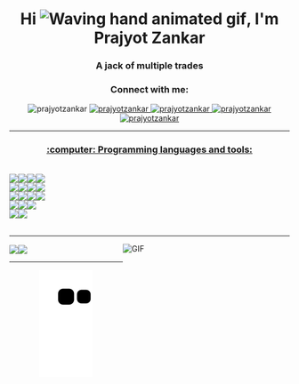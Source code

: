 
  

<h1 align="center">Hi <img src="https://raw.githubusercontent.com/nixin72/nixin72/master/wave.gif" 
         alt="Waving hand animated gif"
         height="45"
         width="45" />, I'm Prajyot Zankar</h1>
<h3 align="center">A jack of multiple trades</h3>




<h3 align="center">Connect with me:</h3>
<p align="center">
<img src="https://komarev.com/ghpvc/?username=prajyotzankar&label=Profile%20views&color=0e75b6&style=flat" alt="prajyotzankar" /> 

<a href="https://www.linkedin.com/in/prajyotzankar/" html target="_blank" rel="noopener noreferrer"> 
  <img src="https://img.shields.io/badge/LinkedIn-Profile-0179b6?style=flat&logo=linkedin" alt="prajyotzankar" /> 

<a href="https://www.codewars.com/users/prajyotzankar" html target="_blank" rel="noopener noreferrer"> 
  <img src="https://img.shields.io/badge/Codewars-Profile-b1361e?style=flat&logo=codewars" alt="prajyotzankar" />

<a href="https://leetcode.com/zankarprajyot/" html target="_blank" rel="noopener noreferrer"> 
  <img src="https://img.shields.io/badge/LeetCode-Profile-f89f1b?style=flat&logo=leetcode" alt="prajyotzankar" />

<a href="mailto:zankarprajyotsushil@gmail.com" html target="_blank" rel="noopener noreferrer"> 
  <img src="https://img.shields.io/badge/Gmail-Email-d14836?style=flat&logo=gmail" alt="prajyotzankar" />

</p>

---

<h3 align="center">:computer: Programming languages and tools:</h3><br>
<div align="center" style="display:flex">
  <img src="https://img.shields.io/badge/HTML5-E34F26?style=for-the-badge&logo=html5&logoColor=white"/>
  <img src="https://img.shields.io/badge/CSS3-1572B6?style=for-the-badge&logo=css3&logoColor=white"/>
  <img src="https://img.shields.io/badge/JavaScript-F7DF1E?style=for-the-badge&logo=javascript&logoColor=black"/>
  <img src="https://img.shields.io/badge/React-20232A?style=for-the-badge&logo=react&logoColor=61DAFB"/>
</div>
<div align="center" style="display:flex">
  <img src="https://img.shields.io/badge/Spring%20Boot-6DB33F?style=for-the-badge&logo=springboot&logoColor=white"/>
  <img src="https://img.shields.io/badge/Node.js-339933?style=for-the-badge&logo=nodedotjs&logoColor=white"/>
  <img src="https://img.shields.io/badge/django-000000?style=for-the-badge&logo=django&logoColor=white"/>
  <img src="https://img.shields.io/badge/.NET-512BD4?style=for-the-badge&logo=dotnet&logoColor=white"/>
</div>
 
<div align="center" style="display:flex">
  <img src="https://img.shields.io/badge/Java-ED8B00?style=for-the-badge&logo=java&logoColor=white"/>
  <img src="https://img.shields.io/badge/python-0095D5?style=for-the-badge&logo=python&logoColor=white"/>
  <img src="https://img.shields.io/badge/JavaScript-F7DF1E?style=for-the-badge&logo=javascript&logoColor=white"/>
  <img src="https://img.shields.io/badge/Bash-4EAA25?style=for-the-badge&logo=gnubash&logoColor=white"/>
</div>

<div align="center" style="display:flex">
  <img src="https://img.shields.io/badge/AWS-%23FF9900.svg?style=for-the-badge&logo=amazon-web-services&logoColor=white"/>
  <img src="https://custom-icon-badges.demolab.com/badge/Microsoft%20Azure-0089D6?style=for-the-badge&logo=msazure&logoColor=white"/>
  <img src="https://img.shields.io/badge/Google%20Cloud-%234285F4.svg?style=for-the-badge&logo=google-cloud&logoColor=white"/>
</div>
<div align="center" style="display:flex">
  <img src="https://img.shields.io/badge/mongodb-CB3837?style=for-the-badge&logo=mongodb&logoColor=white"/>
  <img src="https://img.shields.io/badge/MySQL-4479A1?style=for-the-badge&logo=mysql&logoColor=white"/>
</div>

<br>
  
 ---
<img align="right" alt="GIF" src="https://media.giphy.com/media/qgQUggAC3Pfv687qPC/giphy.gif" height="200" width="300"/>
  
<div align="left" style="display:flex">  
  <a href="https://github.com/prajyotzankar">
    <img align="center" src="https://github-readme-stats.vercel.app/api?username=prajyotzankar&show_icons=true&hide_border=true&theme=github_dark"/>
  </a>
  <a href="https://github.com/prajyotzankar">
    <img align="center" height="195px" src="https://github-readme-stats.vercel.app/api/top-langs/?username=prajyotzankar&theme=github_dark&hide_langs_below=0&hide_border=true" />
  </a>
</div>

---
<p align="center">
  <img src="https://github.com/prajyotzankar/prajyotzankar/raw/output/github-contribution-grid-snake.svg" alt="snake"></center>
</p>

